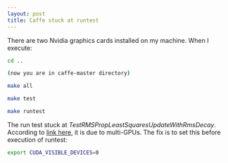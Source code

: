 ```yaml
---
layout: post
title: Caffe stuck at runtest
---
```


There are two Nvidia graphics cards installed on my machine. When I execute:

```bash
cd ..

(now you are in caffe-master directory)

make all

make test

make runtest
```

The run test stuck at *TestRMSPropLeastSquaresUpdateWithRmsDecay*. According to [link here](https://github.com/BVLC/caffe/issues/3109), it is due to multi-GPUs. The fix is to set this before execution of runtest:

```bash
export CUDA_VISIBLE_DEVICES=0
```
